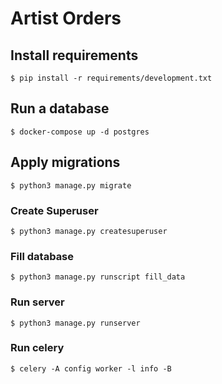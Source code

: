 # Artist Orders


## Install requirements
```shell script
$ pip install -r requirements/development.txt
```

## Run a database
```shell script
$ docker-compose up -d postgres
```

## Apply migrations
```shell script
$ python3 manage.py migrate
```

### Create Superuser
```shell script
$ python3 manage.py createsuperuser
```

### Fill database
```shell script
$ python3 manage.py runscript fill_data
```

### Run server
```shell script
$ python3 manage.py runserver
```

### Run celery
```shell script
$ celery -A config worker -l info -B
```
